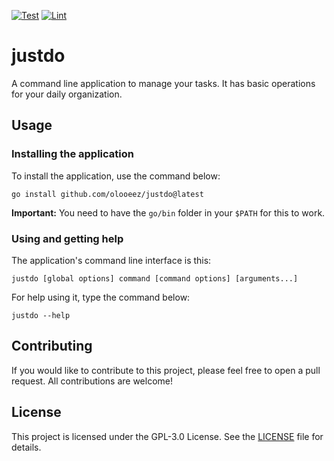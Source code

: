 [![Test](https://github.com/olooeez/justdo/actions/workflows/test.yml/badge.svg)](https://github.com/olooeez/justdo/actions/workflows/test.yml)
[![Lint](https://github.com/olooeez/justdo/actions/workflows/lint.yml/badge.svg)](https://github.com/olooeez/justdo/actions/workflows/lint.yml)

# justdo

A command line application to manage your tasks. It has basic operations for your daily organization.

## Usage

### Installing the application

To install the application, use the command below:

```
go install github.com/olooeez/justdo@latest
```

**Important:** You need to have the `go/bin` folder in your `$PATH` for this to work.

### Using and getting help

The application's command line interface is this:

```
justdo [global options] command [command options] [arguments...]
```

For help using it, type the command below:

```
justdo --help
```

## Contributing

If you would like to contribute to this project, please feel free to open a pull request. All contributions are welcome!

## License

This project is licensed under the GPL-3.0 License. See the [LICENSE](https://github.com/olooeez/justdo/blob/main/LICENSE) file for details.
